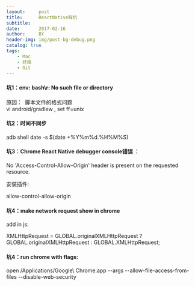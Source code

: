 ```yaml
---
layout:     post
title:      ReactNative踩坑 
subtitle:   
date:       2017-02-16
author:     BY
header-img: img/post-bg-debug.png
catalog: true
tags:
    - Mac
    - 终端
    - Git
---
```




#### 坑1：env: bash\r: No such file or directory

原因：  脚本文件的格式问题  
vi android/gradlew , set ff=unix

#### 坑2：时间不同步   

adb shell date -s $(date +%Y%m%d.%H%M%S)



#### 坑3：Chrome React Native debugger console错误 ：   
No 'Access-Control-Allow-Origin' header is present on the requested resource.

安装插件:

allow-control-allow-origin 




#### 坑4：make network request show in chrome 

add in js:

XMLHttpRequest = GLOBAL.originalXMLHttpRequest ? GLOBAL.originalXMLHttpRequest : GLOBAL.XMLHttpRequest;




#### 坑4：run chrome with flags:

 open /Applications/Google\ Chrome.app --args --allow-file-access-from-files  --disable-web-security